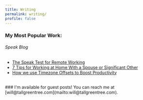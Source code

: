 ```yaml
---
title: Writing
permalink: writing/
profile: false
---
```


### My Most Popular Work:

###### Speak Blog

* [The Speak Test for Remote Working](http://blog.speak.io/the-speak-test-for-remote-working/)
* [7 Tips for Working at Home With a Spouse or Significant Other](http://blog.speak.io/working-from-home-negotiating-with-your-spouse/)
* [How we use Timezone Offsets to Boost Productivity](http://blog.speak.io/5-ways-we-use-timezone-offsets-to-boost-productivity/)

<br />
### I'm available for guest posts! 
You can reach me at [will@tallgreentree.com](mailto:will@tallgreentree.com).
